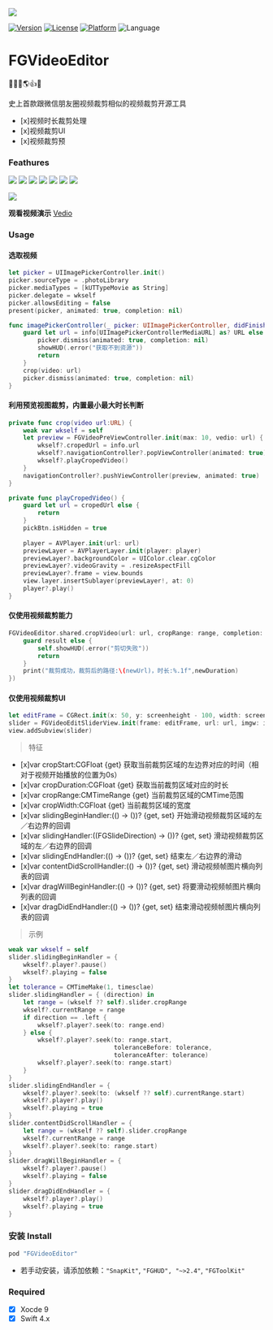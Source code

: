 ![](/screenshoot/title.png)

[![Version](https://img.shields.io/cocoapods/v/FGVideoEditor.svg?style=flat)](http://cocoadocs.org/docsets/FGVideoEditor)
[![License](https://img.shields.io/cocoapods/l/FGVideoEditor.svg?style=flat)](http://cocoadocs.org/docsets/FGVideoEditor)
[![Platform](https://img.shields.io/cocoapods/p/FGVideoEditor.svg?style=flat)](http://cocoadocs.org/docsets/FGVideoEditor)
![Language](https://img.shields.io/badge/Language-%20Swift%204.0%20-blue.svg)

# FGVideoEditor

🎉🚀📅🌎👍🎉

史上首款跟微信朋友圈视频裁剪相似的视频裁剪开源工具

- [x]视频时长裁剪处理
- [x]视频裁剪UI
- [x]视频裁剪预

### Feathures

![](/screenshoot/1.PNG)
![](/screenshoot/2.PNG)
![](/screenshoot/3.PNG)
![](/screenshoot/4.PNG)
![](/screenshoot/5.PNG)
![](/screenshoot/6.PNG)
![](/screenshoot/7.PNG)

![](/img/demo.gif)

****观看视频演示****
[Vedio](https://pan.baidu.com/s/1UlDhhAjrWGihpgGy6wPrIA)

### Usage

#### 选取视频

```swift
let picker = UIImagePickerController.init()
picker.sourceType = .photoLibrary
picker.mediaTypes = [kUTTypeMovie as String]
picker.delegate = wkself
picker.allowsEditing = false
present(picker, animated: true, completion: nil)

func imagePickerController(_ picker: UIImagePickerController, didFinishPickingMediaWithInfo info: [String : Any]) {
    guard let url = info[UIImagePickerControllerMediaURL] as? URL else {
        picker.dismiss(animated: true, completion: nil)
        showHUD(.error("获取不到资源"))
        return
    }
    crop(video: url)
    picker.dismiss(animated: true, completion: nil)
}
```

#### 利用预览视图裁剪，内置最小最大时长判断

```swift
private func crop(video url:URL) {
    weak var wkself = self
    let preview = FGVideoPreViewController.init(max: 10, vedio: url) { (edit, info) in
        wkself?.cropedUrl = info.url
        wkself?.navigationController?.popViewController(animated: true)
        wkself?.playCropedVideo()
    }
    navigationController?.pushViewController(preview, animated: true)
}

private func playCropedVideo() {
    guard let url = cropedUrl else {
        return
    }
    pickBtn.isHidden = true
    
    player = AVPlayer.init(url: url)
    previewLayer = AVPlayerLayer.init(player: player)
    previewLayer?.backgroundColor = UIColor.clear.cgColor
    previewLayer?.videoGravity = .resizeAspectFill
    previewLayer?.frame = view.bounds
    view.layer.insertSublayer(previewLayer!, at: 0)
    player?.play()
}
```

#### 仅使用视频裁剪能力

```swift
FGVideoEditor.shared.cropVideo(url: url, cropRange: range, completion: { (newUrl, newDuration, result) in
    guard result else {
        self.showHUD(.error("剪切失败"))
        return
    }
    print("裁剪成功，裁剪后的路径:\(newUrl)，时长:%.1f",newDuration)
})
```

#### 仅使用视频裁剪UI
```swift
let editFrame = CGRect.init(x: 50, y: screenheight - 100, width: screenwidth - 100, height: 50)
slider = FGVideoEditSliderView.init(frame: editFrame, url: url, imgw: imgw, maxduration: 10)
view.addSubview(slider)
```

>特征

- [x]var cropStart:CGFloat {get} 获取当前裁剪区域的左边界对应的时间（相对于视频开始播放的位置为0s）
- [x]var cropDuration:CGFloat {get} 获取当前裁剪区域对应的时长
- [x]var cropRange:CMTimeRange {get} 当前裁剪区域的CMTime范围
- [x]var cropWidth:CGFloat {get} 当前裁剪区域的宽度
- [x]var slidingBeginHandler:(() -> ())? {get, set} 开始滑动视频裁剪区域的左／右边界的回调
- [x]var slidingHandler:((FGSlideDirection) -> ())? {get, set} 滑动视频裁剪区域的左／右边界的回调
- [x]var slidingEndHandler:(() -> ())? {get, set} 结束左／右边界的滑动
- [x]var contentDidScrollHandler:(() -> ())? {get, set} 滑动视频帧图片横向列表的回调
- [x]var dragWillBeginHandler:(() -> ())? {get, set} 将要滑动视频帧图片横向列表的回调
- [x]var dragDidEndHandler:(() -> ())? {get, set} 结束滑动视频帧图片横向列表的回调

>示例

```swift
weak var wkself = self
slider.slidingBeginHandler = {
    wkself?.player?.pause()
    wkself?.playing = false
}
let tolerance = CMTimeMake(1, timesclae)
slider.slidingHandler = { (direction) in
    let range = (wkself ?? self).slider.cropRange
    wkself?.currentRange = range
    if direction == .left {
        wkself?.player?.seek(to: range.end)
    } else {
        wkself?.player?.seek(to: range.start,
                             toleranceBefore: tolerance,
                             toleranceAfter: tolerance)
        wkself?.player?.seek(to: range.start)
    }
}
slider.slidingEndHandler = {
    wkself?.player?.seek(to: (wkself ?? self).currentRange.start)
    wkself?.player?.play()
    wkself?.playing = true
}
slider.contentDidScrollHandler = {
    let range = (wkself ?? self).slider.cropRange
    wkself?.currentRange = range
    wkself?.player?.seek(to: range.start)
}
slider.dragWillBeginHandler = {
    wkself?.player?.pause()
    wkself?.playing = false
}
slider.dragDidEndHandler = {
    wkself?.player?.play()
    wkself?.playing = true
}
```

### 安装 Install

```swift
pod "FGVideoEditor"
```
- 若手动安装，请添加依赖：`"SnapKit"`, `"FGHUD", "~>2.4"`, `"FGToolKit"`

### Required

- [x] Xocde 9
- [x] Swift 4.x
